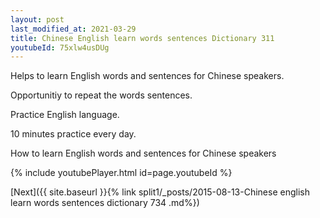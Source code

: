 ```yaml
---
layout: post
last_modified_at: 2021-03-29
title: Chinese English learn words sentences Dictionary 311 
youtubeId: 75xlw4usDUg
---
```

 
 
Helps to learn English words and sentences for Chinese speakers.

Opportunitiy to repeat the words sentences. 

Practice English language. 
 
10 minutes practice every day. 
 
How to learn English words and sentences for Chinese speakers 
 
{% include youtubePlayer.html id=page.youtubeId %}
 
 
[Next]({{ site.baseurl }}{% link  split1/_posts/2015-08-13-Chinese english learn words sentences dictionary 734 .md%})
 
